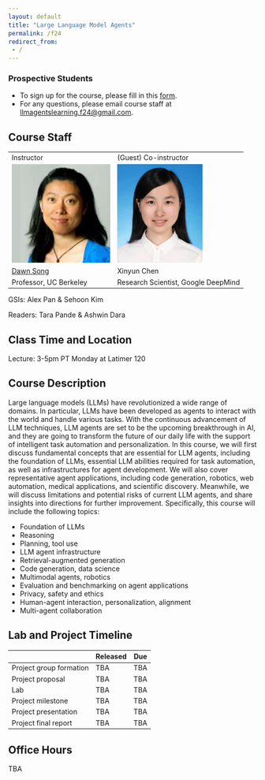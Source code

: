 ```yaml
---
layout: default
title: "Large Language Model Agents"
permalink: /f24
redirect_from:
 - /
---
```


### Prospective Students

- To sign up for the course, please fill in this <a href="https://forms.gle/svSoNhKcGFjxup989">form</a>.
- For any questions, please email course staff at <a href="mailto:llmagentslearning.f24@gmail.com">llmagentslearning.f24@gmail.com</a>.

## Course Staff

<table>
<tbody>
<tr>
<td>Instructor</td>
<td>(Guest) Co-instructor</td>
</tr>
<tr>
<td><img src="assets/dawn-berkeley.jpg" height=200/></td>
<td><img src="assets/XinyunChen.jpg" height=200/></td>
</tr>
<tr>
<td><a href="https://people.eecs.berkeley.edu/~dawnsong/">Dawn Song</a></td>
<td>Xinyun Chen</td>
<tr>
<td>Professor, UC Berkeley</td>
<td>Research Scientist, Google DeepMind</td>
</tr>
</tr>
</tbody>
</table>

GSIs: Alex Pan & Sehoon Kim

Readers: Tara Pande & Ashwin Dara

## Class Time and Location

Lecture: 3-5pm PT Monday at Latimer 120

## Course Description

Large language models (LLMs) have revolutionized a wide range of domains. In particular, LLMs have been developed as agents to interact with the world and handle various tasks. With the continuous advancement of LLM techniques, LLM agents are set to be the upcoming breakthrough in AI, and they are going to transform the future of our daily life with the support of intelligent task automation and personalization. In this course, we will first discuss fundamental concepts that are essential for LLM agents, including the foundation of LLMs, essential LLM abilities required for task automation, as well as infrastructures for agent development. We will also cover representative agent applications, including code generation, robotics, web automation, medical applications, and scientific discovery. Meanwhile, we will discuss limitations and potential risks of current LLM agents, and share insights into directions for further improvement. Specifically, this course will include the following topics:
- Foundation of LLMs
- Reasoning
- Planning, tool use
- LLM agent infrastructure
- Retrieval-augmented generation
- Code generation, data science
- Multimodal agents, robotics
- Evaluation and benchmarking on agent applications
- Privacy, safety and ethics
- Human-agent interaction, personalization, alignment
- Multi-agent collaboration

## Lab and Project Timeline

|                         | Released | Due    |
|-------------------------|----------|--------|
| Project group formation | TBA      | TBA    |
| Project proposal        | TBA      | TBA    |
| Lab                     | TBA      | TBA    |
| Project milestone       | TBA      | TBA    |
| Project presentation    | TBA      | TBA    |
| Project final report    | TBA      | TBA    |

## Office Hours

TBA
